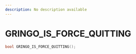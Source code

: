 ```yaml
---
description: No description available 
---
```


# GRINGO_IS_FORCE_QUITTING

```cpp
bool GRINGO_IS_FORCE_QUITTING();
```